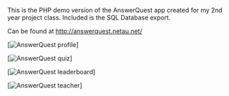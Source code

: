 This is the PHP demo version of the AnswerQuest app created for my 2nd year project class. 
Included is the SQL Database export.

Can be found at http://answerquest.netau.net/

[![AnswerQuest profile](https://raw.github.com/nathanryan/answerquest/tree/master/img/screenshots/profile.png)]

[![AnswerQuest quiz](https://raw.github.com/nathanryan/answerquest/tree/master/img/screenshots/quiz.png)]

[![AnswerQuest leaderboard](https://raw.github.com/nathanryan/answerquest/tree/master/img/screenshots/leaderboard.png)]

[![AnswerQuest teacher](https://raw.github.com/nathanryan/answerquest/tree/master/img/screenshots/teacher.png)]

